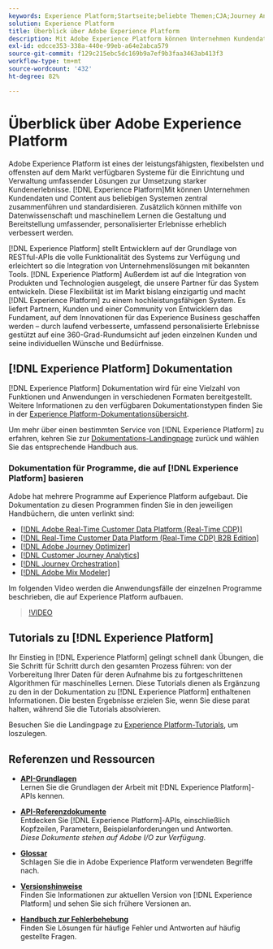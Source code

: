 ```yaml
---
keywords: Experience Platform;Startseite;beliebte Themen;CJA;Journey Analytics;Customer Journey Analytics;Kampagnenorchestrierung;Orchestrierung;Customer Journey;Journey;Journey Orchestration;Möglichkeiten;Region
solution: Experience Platform
title: Überblick über Adobe Experience Platform
description: Mit Adobe Experience Platform können Unternehmen Kundendaten zentral zusammenführen und standardisieren. Zusätzlich können mithilfe von Datenwissenschaft und maschinellem Lernen die Gestaltung und Bereitstellung umfassender, personalisierter Erlebnisse erheblich verbessert werden.
exl-id: edcce353-338a-440e-99eb-a64e2abca579
source-git-commit: f129c215ebc5dc169b9a7ef9b3faa3463ab413f3
workflow-type: tm+mt
source-wordcount: '432'
ht-degree: 82%

---
```


# Überblick über Adobe Experience Platform

Adobe Experience Platform ist eines der leistungsfähigsten, flexibelsten und offensten auf dem Markt verfügbaren Systeme für die Einrichtung und Verwaltung umfassender Lösungen zur Umsetzung starker Kundenerlebnisse. [!DNL Experience Platform]Mit können Unternehmen Kundendaten und Content aus beliebigen Systemen zentral zusammenführen und standardisieren. Zusätzlich können mithilfe von Datenwissenschaft und maschinellem Lernen die Gestaltung und Bereitstellung umfassender, personalisierter Erlebnisse erheblich verbessert werden.

[!DNL Experience Platform] stellt Entwicklern auf der Grundlage von RESTful-APIs die volle Funktionalität des Systems zur Verfügung und erleichtert so die Integration von Unternehmenslösungen mit bekannten Tools. [!DNL Experience Platform] Außerdem ist auf die Integration von Produkten und Technologien ausgelegt, die unsere Partner für das System entwickeln. Diese Flexibilität ist im Markt bislang einzigartig und macht [!DNL Experience Platform] zu einem hochleistungsfähigen System. Es liefert Partnern, Kunden und einer Community von Entwicklern das Fundament, auf dem Innovationen für das Experience Business geschaffen werden – durch laufend verbesserte, umfassend personalisierte Erlebnisse gestützt auf eine 360-Grad-Rundumsicht auf jeden einzelnen Kunden und seine individuellen Wünsche und Bedürfnisse.

<div id="recs-overview-body-wrapper-1">
    <div id="recs-overview-body-1"></div>
    <div id="recs-overview-body-2"></div>
    <div id="recs-overview-body-3"></div>
</div>
<div id="recs-overview-body-4"></div>
<div id="recs-overview-body-5"></div>
<div id="recs-overview-body-6"></div>

## [!DNL Experience Platform] Dokumentation

[!DNL Experience Platform] Dokumentation wird für eine Vielzahl von Funktionen und Anwendungen in verschiedenen Formaten bereitgestellt. Weitere Informationen zu den verfügbaren Dokumentationstypen finden Sie in der [Experience Platform-Dokumentationsübersicht](documentation/overview.md).

Um mehr über einen bestimmten Service von [!DNL Experience Platform] zu erfahren, kehren Sie zur [Dokumentations-Landingpage](https://experienceleague.adobe.com/docs/experience-platform.html?lang=de) zurück und wählen Sie das entsprechende Handbuch aus.

### Dokumentation für Programme, die auf [!DNL Experience Platform] basieren

Adobe hat mehrere Programme auf Experience Platform aufgebaut. Die Dokumentation zu diesen Programmen finden Sie in den jeweiligen Handbüchern, die unten verlinkt sind:

* [[!DNL Adobe Real-Time Customer Data Platform (Real-Time CDP)]](../rtcdp/overview.md)
* [[!DNL Real-Time Customer Data Platform (Real-Time CDP) B2B Edition]](../rtcdp/b2b-overview.md)
* [[!DNL Adobe Journey Optimizer]](https://experienceleague.adobe.com/docs/journey-optimizer.html?lang=de)
* [[!DNL Customer Journey Analytics]](https://experienceleague.adobe.com/docs/customer-journey-analytics.html?lang=de)
* [[!DNL Journey Orchestration]](https://experienceleague.adobe.com/docs/journey-orchestration.html?lang=de)
* [[!DNL Adobe Mix Modeler]](https://experienceleague.adobe.com/docs/mix-modeler/using/overview.html?lang=en)

Im folgenden Video werden die Anwendungsfälle der einzelnen Programme beschrieben, die auf Experience Platform aufbauen.

>[!VIDEO](https://video.tv.adobe.com/v/32554/?learn=on)

## Tutorials zu [!DNL Experience Platform]

Ihr Einstieg in [!DNL Experience Platform] gelingt schnell dank Übungen, die Sie Schritt für Schritt durch den gesamten Prozess führen: von der Vorbereitung Ihrer Daten für deren Aufnahme bis zu fortgeschrittenen Algorithmen für maschinelles Lernen. Diese Tutorials dienen als Ergänzung zu den in der Dokumentation zu [!DNL Experience Platform] enthaltenen Informationen. Die besten Ergebnisse erzielen Sie, wenn Sie diese parat halten, während Sie die Tutorials absolvieren.

Besuchen Sie die Landingpage zu [Experience Platform-Tutorials](https://experienceleague.adobe.com/docs/platform-learn/tutorials/overview.html?lang=de), um loszulegen.

## Referenzen und Ressourcen

* [**API-Grundlagen**](api-fundamentals.md)\
  Lernen Sie die Grundlagen der Arbeit mit [!DNL Experience Platform]-APIs kennen.

* [**API-Referenzdokumente**](https://www.adobe.com/go/platform-api-reference-en)\
  Entdecken Sie [!DNL Experience Platform]-APIs, einschließlich Kopfzeilen, Parametern, Beispielanforderungen und Antworten.<br/>*Diese Dokumente stehen auf Adobe I/O zur Verfügung.*

* [**Glossar**](glossary.md)\
  Schlagen Sie die in Adobe Experience Platform verwendeten Begriffe nach.

* [**Versionshinweise**](https://experienceleague.adobe.com/de/docs/experience-platform/release-notes/latest)\
  Finden Sie Informationen zur aktuellen Version von [!DNL Experience Platform] und sehen Sie sich frühere Versionen an.

* [**Handbuch zur Fehlerbehebung**](troubleshooting.md)\
  Finden Sie Lösungen für häufige Fehler und Antworten auf häufig gestellte Fragen.
